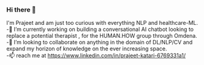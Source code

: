 ### Hi there 👋
I'm Prajeet and am just too curious with everything NLP and healthcare-ML.<br />
-🔭 I’m currently working on building a conversational AI chatbot looking to replace a potential therapist , for the HUMAN.HOW group through Omdena.<br />
-👯 I’m looking to collaborate on anything in the domain of DL/NLP/CV and expand my horizon of knowledge on the ever increasing space.<br />
-📫 reach me at https://www.linkedin.com/in/prajeet-katari-6769331a1/<br />
<!--
**prajeet26/prajeet26** is a ✨ _special_ ✨ repository because its `README.md` (this file) appears on your GitHub profile.

Here are some ideas to get you started:


-->
